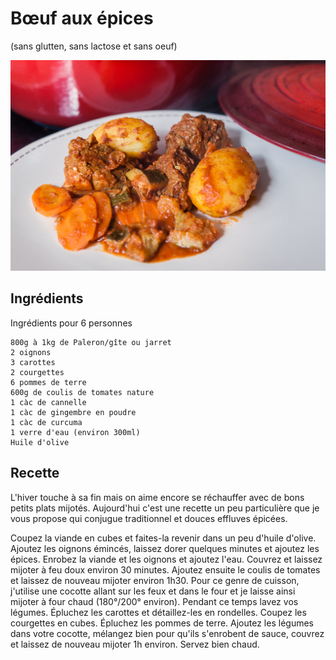 # Bœuf aux épices
(sans glutten, sans lactose et sans oeuf)  

![](../img/Boeuf-aux-pices2.jpg)

## Ingrédients
Ingrédients pour 6 personnes

    800g à 1kg de Paleron/gîte ou jarret
    2 oignons
    3 carottes
    2 courgettes
    6 pommes de terre
    600g de coulis de tomates nature
    1 càc de cannelle
    1 càc de gingembre en poudre
    1 càc de curcuma
    1 verre d'eau (environ 300ml)
    Huile d'olive

## Recette
L'hiver touche à sa fin mais on aime encore se réchauffer avec de bons petits plats mijotés. Aujourd'hui c'est une recette un peu particulière que je vous propose qui conjugue traditionnel et douces effluves épicées.

Coupez la viande en cubes et faites-la revenir dans un peu d'huile d'olive. Ajoutez les oignons émincés, laissez dorer quelques minutes et ajoutez les épices. Enrobez la viande et les oignons et ajoutez l'eau. Couvrez et laissez mijoter à feu doux environ 30 minutes. Ajoutez ensuite le coulis de tomates et laissez de nouveau mijoter environ 1h30.
Pour ce genre de cuisson, j'utilise une cocotte allant sur les feux et dans le four et je laisse ainsi mijoter à four chaud (180°/200° environ).
Pendant ce temps lavez vos légumes. Épluchez les carottes et détaillez-les en rondelles. Coupez les courgettes en cubes. Épluchez les pommes de terre. Ajoutez les légumes dans votre cocotte, mélangez bien pour qu'ils s'enrobent de sauce, couvrez et laissez de nouveau mijoter 1h environ. Servez bien chaud.
